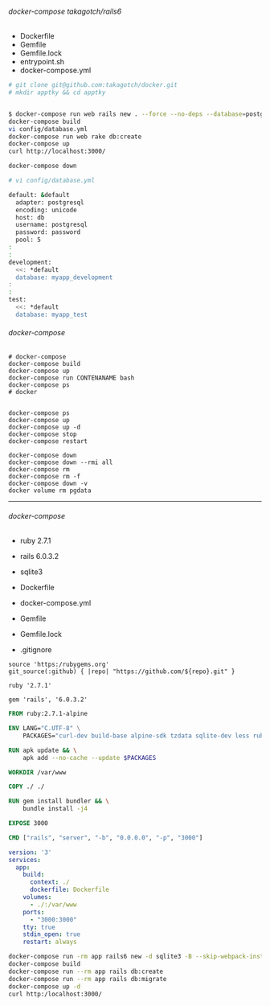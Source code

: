 ###### docker-compose takagotch/rails6

- Dockerfile
- Gemfile
- Gemfile.lock
- entrypoint.sh
- docker-compose.yml

```sh
# git clone git@github.com:takagotch/docker.git
# mkdir apptky && cd apptky


$ docker-compose run web rails new . --force --no-deps --database=postgresql --skip-bundle
docker-compose build
vi config/database.yml
docker-compose run web rake db:create
docker-compose up
curl http://localhost:3000/

docker-compose down
```

```sh
# vi config/database.yml

default: &default
  adapter: postgresql
  encoding: unicode
  host: db
  username: postgresql
  password: password 
  pool: 5
:
:
development:
  <<: *default
  database: myapp_development
:
:
test:
  <<: *default
  database: myapp_test

```

###### docker-compose
```
# docker-compose
docker-compose build
docker-compose up
docker-compose run CONTENANAME bash
docker-compose ps
# docker


docker-compose ps
docker-compose up
docker-compose up -d
docker-compose stop
docker-compose restart

docker-compose down
docker-compose down --rmi all
docker-compose rm 
docker-compose rm -f
docker-compose down -v
docker volume rm pgdata
```

---

###### docker-compose
- ruby 2.7.1
- rails 6.0.3.2
- sqlite3

- Dockerfile
- docker-compose.yml
- Gemfile 
- Gemfile.lock
- .gitignore

```Gemfile
source 'https:/rubygems.org'
git_source(:github) { |repo| "https://github.com/${repo}.git" }

ruby '2.7.1'

gem 'rails', '6.0.3.2'
```

```Dockerfile
FROM ruby:2.7.1-alpine

ENV LANG="C.UTF-8" \
    PACKAGES="curl-dev build-base alpine-sdk tzdata sqlite-dev less ruby-dev nodejs"

RUN apk update && \
    apk add --no-cache --update $PACKAGES

WORKDIR /var/www

COPY ./ ./

RUN gem install bundler && \
    bundle install -j4

EXPOSE 3000

CMD ["rails", "server", "-b", "0.0.0.0", "-p", "3000"]
```

```docker-compose.yml
version: '3'
services:
  app:
    build:
      context: ./
      dockerfile: Dockerfile
    volumes:
      - ./:/var/www
    ports:
      - "3000:3000"
    tty: true
    stdin_open: true
    restart: always
```

```sh
docker-compose run -rm app rails6 new -d sqlite3 -B --skip-webpack-install --skip-spring .
docker-compose build
docker-compose run --rm app rails db:create
docker-compose run --rm app rails db:migrate
docker-compose up -d
curl http:/localhost:3000/
```

